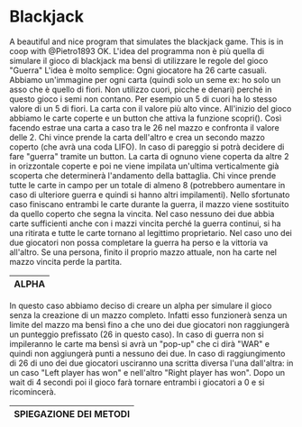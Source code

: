 # Blackjack
A beautiful and nice program that simulates the blackjack game. This is in coop with @Pietro1893
OK. L'idea del programma non è più quella di simulare il gioco di blackjack ma bensì di utilizzare le regole del gioco "Guerra"
L'idea è molto semplice: Ogni giocatore ha 26 carte casuali. Abbiamo un'immagine per ogni carta (quindi solo un seme ex: ho solo un asso che è quello di fiori. 
Non utilizzo cuori, picche e denari) perché in questo gioco i semi non contano. Per esempio un 5 di cuori ha lo stesso valore di un 5 di fiori. La carta con il valore 
più alto vince. All'inizio del gioco abbiamo le carte coperte e un button che attiva la funzione scopri(). Così facendo estrae una carta a caso tra le 26 nel mazzo e 
confronta il valore delle 2. Chi vince prende la carta dell'altro e crea un secondo mazzo coperto (che avrà una coda LIFO). In caso di pareggio si potrà decidere di fare "guerra" 
tramite un button. La carta di ognuno viene coperta da altre 2 in orizzontale coperte e poi ne viene impilata un'ultima verticalmente già scoperta che determinerà l'andamento
della battaglia. Chi vince prende tutte le carte in campo per un totale di almeno 8 (potrebbero aumentare in caso di ulteriore guerra e quindi si hanno altri impilamenti). 
Nello sfortunato caso finiscano entrambi le carte durante la guerra, il mazzo viene sostituito da quello coperto che segna la vincita. Nel caso nessuno dei due abbia carte
sufficienti anche con i mazzi vincita perché la guerra continui, si ha una ritirata e tutte le carte tornano al legittimo proprietario. Nel caso uno dei due giocatori non possa
completare la guerra ha perso e la vittoria va all'altro. Se una persona, finito il proprio mazzo attuale, non ha carte nel mazzo vincita perde la partita. 

|        ALPHA         |
|----------------------|

In questo caso abbiamo deciso di creare un alpha per simulare il gioco senza la creazione di un mazzo completo. Infatti esso funzionerà senza un limite del mazzo ma bensì fino a che uno dei due giocatori non raggiungerà un punteggio prefissato (26 in questo caso). In caso di guerra non si impileranno le carte ma bensì si avrà un "pop-up" che ci dirà "WAR" e quindi non aggiungerà punti a nessuno dei due. In caso di raggiungimento di 26 di uno dei due giocatori usciranno una scritta diversa l'una dall'altra: in un caso "Left player has won" e nell'altro "Right player has won". Dopo un wait di 4 secondi poi il gioco farà tornare entrambi i giocatori a 0 e si ricomincerà. 

|SPIEGAZIONE DEI METODI|
|----------------------|

